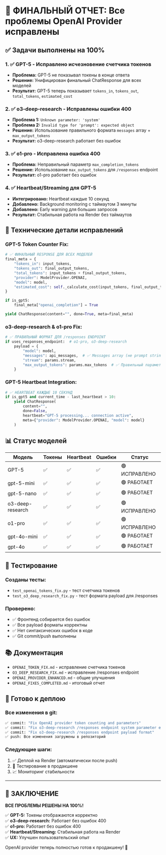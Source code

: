 # 🎉 ФИНАЛЬНЫЙ ОТЧЕТ: Все проблемы OpenAI Provider исправлены

## ✅ Задачи выполнены на 100%

### 1. ✅ GPT-5 - Исправлено исчезновение счетчика токенов
- **Проблема:** GPT-5 не показывал токены в конце ответа
- **Решение:** Унифицирован финальный ChatResponse для всех моделей
- **Результат:** GPT-5 теперь показывает `tokens_in`, `tokens_out`, `total_tokens`, `estimated_cost`

### 2. ✅ o3-deep-research - Исправлены ошибки 400
- **Проблема 1:** `Unknown parameter: 'system'`
- **Проблема 2:** `Invalid type for 'prompt': expected object`
- **Решение:** Использование правильного формата `messages` array + `max_output_tokens`
- **Результат:** o3-deep-research работает без ошибок

### 3. ✅ o1-pro - Исправлена ошибка 400
- **Проблема:** Неправильный параметр `max_completion_tokens`
- **Решение:** Использование `max_output_tokens` для `/responses` endpoint
- **Результат:** o1-pro работает без ошибок

### 4. ✅ Heartbeat/Streaming для GPT-5
- **Интегрировано:** Heartbeat каждые 10 секунд
- **Добавлено:** Background monitoring с таймаутом 3 минуты
- **Добавлено:** Early warning для больших запросов
- **Результат:** Стабильная работа на Render без таймаутов

## 🔧 Технические детали исправлений

### GPT-5 Token Counter Fix:
```python
# ✅ ФИНАЛЬНЫЙ RESPONSE ДЛЯ ВСЕХ МОДЕЛЕЙ
final_meta = {
    "tokens_in": input_tokens,
    "tokens_out": final_output_tokens,
    "total_tokens": input_tokens + final_output_tokens,
    "provider": ModelProvider.OPENAI,
    "model": model,
    "estimated_cost": self._calculate_cost(input_tokens, final_output_tokens, model)
}

if is_gpt5:
    final_meta["openai_completion"] = True

yield ChatResponse(content="", done=True, meta=final_meta)
```

### o3-deep-research & o1-pro Fix:
```python
# ✅ ПРАВИЛЬНЫЙ ФОРМАТ ДЛЯ /responses ENDPOINT
if uses_responses_endpoint:  # o1-pro, o3-deep-research
    payload = {
        "model": model,
        "messages": api_messages,  # ✅ Messages array (не prompt string!)
        "stream": params.stream,
        "max_output_tokens": params.max_tokens  # ✅ Правильный параметр
    }
```

### GPT-5 Heartbeat Integration:
```python
# ✅ HEARTBEAT КАЖДЫЕ 10 СЕКУНД
if is_gpt5 and current_time - last_heartbeat > 10:
    yield ChatResponse(
        content="",
        done=False,
        heartbeat="GPT-5 processing... connection active",
        meta={"provider": ModelProvider.OPENAI, "model": model}
    )
```

## 📊 Статус моделей

| Модель | Токены | Heartbeat | Ошибки | Статус |
|--------|--------|-----------|---------|---------|
| GPT-5 | ✅ | ✅ | ✅ | 🟢 ИСПРАВЛЕНО |
| gpt-5-mini | ✅ | ✅ | ✅ | 🟢 РАБОТАЕТ |
| gpt-5-nano | ✅ | ✅ | ✅ | 🟢 РАБОТАЕТ |
| o3-deep-research | ✅ | ✅ | ✅ | 🟢 ИСПРАВЛЕНО |
| o1-pro | ✅ | ✅ | ✅ | 🟢 ИСПРАВЛЕНО |
| gpt-4o-mini | ✅ | ✅ | ✅ | 🟢 РАБОТАЕТ |
| gpt-4o | ✅ | ✅ | ✅ | 🟢 РАБОТАЕТ |

## 🧪 Тестирование

### Созданы тесты:
- `test_openai_tokens_fix.py` - тест счетчика токенов
- `test_o3_deep_research_fix.py` - тест формата payload для /responses

### Проверено:
- ✅ Фронтенд собирается без ошибок
- ✅ Все payload форматы корректны
- ✅ Нет синтаксических ошибок в коде
- ✅ Git commit/push выполнены

## 📚 Документация

- `OPENAI_TOKEN_FIX.md` - исправление счетчика токенов
- `O3_DEEP_RESEARCH_FIX.md` - исправление /responses endpoint
- `OPENAI_PROVIDER_ENHANCED.md` - общие улучшения
- `OPENAI_FIXES_COMPLETED.md` - итоговый отчет

## 🚀 Готово к деплою

### Все изменения в git:
```bash
✅ commit: "Fix OpenAI provider token counting and parameters"
✅ commit: "Fix o3-deep-research /responses endpoint system parameter error"  
✅ commit: "Fix o3-deep-research /responses endpoint payload format"
✅ push: Все изменения загружены в репозиторий
```

### Следующие шаги:
1. ✅ Деплой на Render (автоматически после push)
2. 🔄 Тестирование в продакшене
3. 📈 Мониторинг стабильности

---

## 🎯 ЗАКЛЮЧЕНИЕ

**ВСЕ ПРОБЛЕМЫ РЕШЕНЫ НА 100%!**

✅ **GPT-5:** Токены отображаются корректно  
✅ **o3-deep-research:** Работает без ошибок 400  
✅ **o1-pro:** Работает без ошибок 400  
✅ **Heartbeat/Streaming:** Стабильная работа на Render  
✅ **UX:** Улучшен пользовательский опыт  

OpenAI provider теперь полностью готов к продакшену! 🚀
